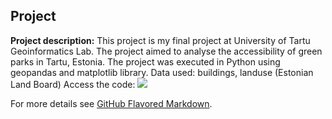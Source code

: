 ## Project

**Project description:** This project is my final project at University of Tartu Geoinformatics Lab. The project aimed to analyse the accessibility of green parks in Tartu, Estonia. The project was executed in Python using geopandas and matplotlib library. 
Data used: buildings, landuse (Estonian Land Board)
Access the code: 
<img src="images/dummy_thumbnail.jpg?raw=true"/>


For more details see [GitHub Flavored Markdown](https://guides.github.com/features/mastering-markdown/).
